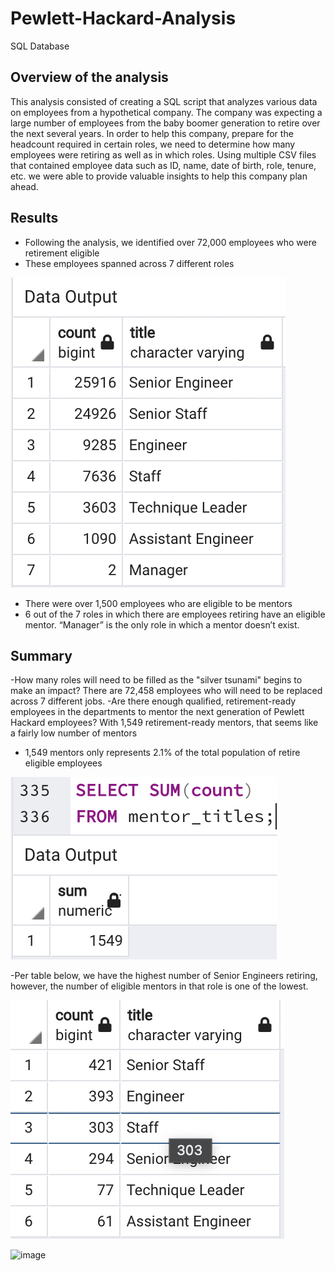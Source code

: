 # Pewlett-Hackard-Analysis
SQL Database

## Overview of the analysis
This analysis consisted of creating a SQL script that analyzes various data on employees from a hypothetical company. The company was expecting a large number of employees from the baby boomer generation to retire over the next several years. In order to help this company, prepare for the headcount required in certain roles, we need to determine how many employees were retiring as well as in which roles. Using multiple CSV files that contained employee data such as ID, name, date of birth, role, tenure, etc. we were able to provide valuable insights to help this company plan ahead.

## Results

-	Following the analysis, we identified over 72,000 employees who were retirement eligible
-	These employees spanned across 7 different roles

![Titles of Retiring Employees](https://github.com/bdang303/Pewlett-Hackard-Analysis/blob/main/Images/Retire_Summary.png)

-	There were over 1,500 employees who are eligible to be mentors
-	6 out of the 7 roles in which there are employees retiring have an eligible mentor. “Manager” is the only role in which a mentor doesn’t exist.

## Summary

-How many roles will need to be filled as the "silver tsunami" begins to make an impact? There are 72,458 employees who will need to be replaced across 7 different jobs.
-Are there enough qualified, retirement-ready employees in the departments to mentor the next generation of Pewlett Hackard employees? With 1,549 retirement-ready mentors, that seems like a fairly low number of mentors
- 1,549 mentors only represents 2.1% of the total population of retire eligible employees

![Total Mentors](https://github.com/bdang303/Pewlett-Hackard-Analysis/blob/main/Images/Total_Mentors.png)

-Per table below, we have the highest number of Senior Engineers retiring, however, the number of eligible mentors in that role is one of the lowest. 

![Mentor Titles](https://github.com/bdang303/Pewlett-Hackard-Analysis/blob/main/Images/Mentor_titles.png)

![image](https://user-images.githubusercontent.com/93288351/154865845-aed32b87-de7f-4482-b1dd-86975f093f63.png)
